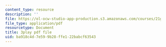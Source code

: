 ```yaml
---
content_type: resource
description: ''
file: https://ol-ocw-studio-app-production.s3.amazonaws.com/courses/21g-027-asia-in-the-modern-world-images-representations-fall-2016/ba918c4d7e599b28ffe122babcf63543_cDw2dF6vWlQ.pdf
file_type: application/pdf
resourcetype: Document
title: 3play pdf file
uid: ba918c4d-7e59-9b28-ffe1-22babcf63543
---
```

